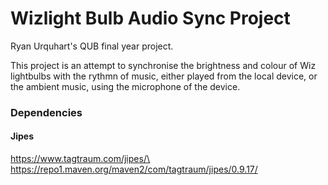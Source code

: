 # Wizlight Bulb Audio Sync Project

Ryan Urquhart's QUB final year project.

This project is an attempt to synchronise the brightness and colour of Wiz
lightbulbs with the rythmn of music, either played from the local device, or the
ambient music, using the microphone of the device.

### Dependencies

#### Jipes

https://www.tagtraum.com/jipes/\
https://repo1.maven.org/maven2/com/tagtraum/jipes/0.9.17/
